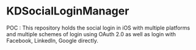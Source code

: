 # KDSocialLoginManager
POC : This repository holds the social login in iOS with multiple platforms and multiple schemes of login using OAuth 2.0 as well as login with Facebook, LinkedIn, Google directly.

